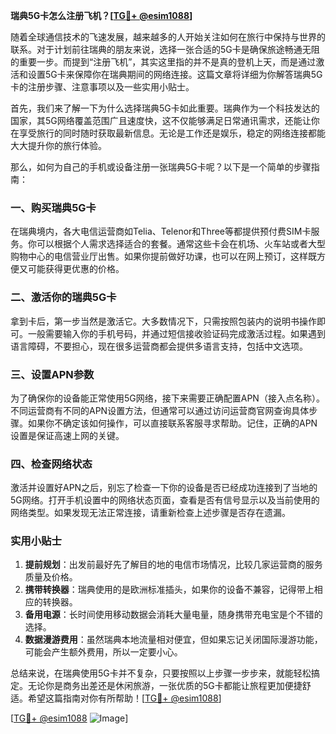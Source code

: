 **瑞典5G卡怎么注册飞机？[[TG💪+ @esim1088](https://t.me/s/esim1088)]**

随着全球通信技术的飞速发展，越来越多的人开始关注如何在旅行中保持与世界的联系。对于计划前往瑞典的朋友来说，选择一张合适的5G卡是确保旅途畅通无阻的重要一步。而提到“注册飞机”，其实这里指的并不是真的登机上天，而是通过激活和设置5G卡来保障你在瑞典期间的网络连接。这篇文章将详细为你解答瑞典5G卡的注册步骤、注意事项以及一些实用小贴士。

首先，我们来了解一下为什么选择瑞典5G卡如此重要。瑞典作为一个科技发达的国家，其5G网络覆盖范围广且速度快，这不仅能够满足日常通讯需求，还能让你在享受旅行的同时随时获取最新信息。无论是工作还是娱乐，稳定的网络连接都能大大提升你的旅行体验。

那么，如何为自己的手机或设备注册一张瑞典5G卡呢？以下是一个简单的步骤指南：

### 一、购买瑞典5G卡

在瑞典境内，各大电信运营商如Telia、Telenor和Three等都提供预付费SIM卡服务。你可以根据个人需求选择适合的套餐。通常这些卡会在机场、火车站或者大型购物中心的电信营业厅出售。如果你提前做好功课，也可以在网上预订，这样既方便又可能获得更优惠的价格。

### 二、激活你的瑞典5G卡

拿到卡后，第一步当然是激活它。大多数情况下，只需按照包装内的说明书操作即可。一般需要输入你的手机号码，并通过短信接收验证码完成激活过程。如果遇到语言障碍，不要担心，现在很多运营商都会提供多语言支持，包括中文选项。

### 三、设置APN参数

为了确保你的设备能正常使用5G网络，接下来需要正确配置APN（接入点名称）。不同运营商有不同的APN设置方法，但通常可以通过访问运营商官网查询具体步骤。如果你不确定该如何操作，可以直接联系客服寻求帮助。记住，正确的APN设置是保证高速上网的关键。

### 四、检查网络状态

激活并设置好APN之后，别忘了检查一下你的设备是否已经成功连接到了当地的5G网络。打开手机设置中的网络状态页面，查看是否有信号显示以及当前使用的网络类型。如果发现无法正常连接，请重新检查上述步骤是否存在遗漏。

### 实用小贴士

1. **提前规划**：出发前最好先了解目的地的电信市场情况，比较几家运营商的服务质量及价格。
2. **携带转换器**：瑞典使用的是欧洲标准插头，如果你的设备不兼容，记得带上相应的转换器。
3. **备用电源**：长时间使用移动数据会消耗大量电量，随身携带充电宝是个不错的选择。
4. **数据漫游费用**：虽然瑞典本地流量相对便宜，但如果忘记关闭国际漫游功能，可能会产生额外费用，所以一定要小心。

总结来说，在瑞典使用5G卡并不复杂，只要按照以上步骤一步步来，就能轻松搞定。无论你是商务出差还是休闲旅游，一张优质的5G卡都能让旅程更加便捷舒适。希望这篇指南对你有所帮助！[[TG💪+ @esim1088](https://t.me/s/esim1088)]

[[TG💪+ @esim1088](https://t.me/s/esim1088) ![Image](https://i.postimg.cc/4NQfJmqS/Snipaste-2025-05-13-00-14-12.png)]